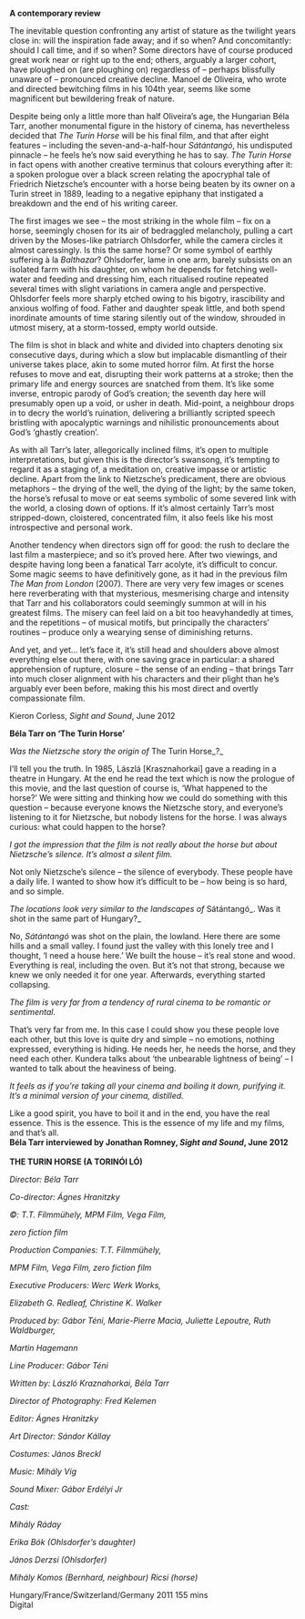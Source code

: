 
**A contemporary review**

The inevitable question confronting any artist of stature as the twilight years close in: will the inspiration fade away; and if so when? And concomitantly: should I call time, and if so when? Some directors have of course produced great work near or right up to the end; others, arguably a larger cohort, have ploughed on (are ploughing on) regardless of – perhaps blissfully unaware of – pronounced creative decline. Manoel de Oliveira, who wrote and directed bewitching films in his 104th year, seems like some magnificent but bewildering freak of nature.

Despite being only a little more than half Oliveira’s age, the Hungarian Béla Tarr, another monumental figure in the history of cinema, has nevertheless decided that _The Turin Horse_ will be his final film, and that after eight features – including the seven-and-a-half-hour _Sátántangó_, his undisputed pinnacle – he feels he’s now said everything he has to say. _The Turin Horse_ in fact opens with another creative terminus that colours everything after it: a spoken prologue over a black screen relating the apocryphal tale of Friedrich Nietzsche’s encounter with a horse being beaten by its owner on a Turin street in 1889, leading to a negative epiphany that instigated a breakdown and the end of his writing career.

The first images we see – the most striking in the whole film – fix on a horse, seemingly chosen for its air of bedraggled melancholy, pulling a cart driven by the Moses-like patriarch Ohlsdorfer, while the camera circles it almost caressingly. Is this the same horse? Or some symbol of earthly suffering à la _Balthazar_? Ohlsdorfer, lame in one arm, barely subsists on an isolated farm with his daughter, on whom he depends for fetching well-water and feeding and dressing him, each ritualised routine repeated several times with slight variations in camera angle and perspective. Ohlsdorfer feels more sharply etched owing to his bigotry, irascibility and anxious wolfing of food. Father and daughter speak little, and both spend inordinate amounts of time staring silently out of the window, shrouded in utmost misery, at a storm-tossed, empty world outside.

The film is shot in black and white and divided into chapters denoting six consecutive days, during which a slow but implacable dismantling of their universe takes place, akin to some muted horror film. At first the horse refuses to move and eat, disrupting their work patterns at a stroke; then the primary life and energy sources are snatched from them. It’s like some inverse, entropic parody of God’s creation; the seventh day here will presumably open up a void, or usher in death. Mid-point, a neighbour drops in to decry the world’s ruination, delivering a brilliantly scripted speech bristling with apocalyptic warnings and nihilistic pronouncements about God’s ‘ghastly creation’.

As with all Tarr’s later, allegorically inclined films, it’s open to multiple interpretations, but given this is the director’s swansong, it’s tempting to regard it as a staging of, a meditation on, creative impasse or artistic decline. Apart from the link to Nietzsche’s predicament, there are obvious metaphors – the drying of the well, the dying of the light; by the same token, the horse’s refusal to move or eat seems symbolic of some severed link with the world, a closing down of options. If it’s almost certainly Tarr’s most stripped-down, cloistered, concentrated film, it also feels like his most introspective and personal work.

Another tendency when directors sign off for good: the rush to declare the last film a masterpiece; and so it’s proved here. After two viewings, and despite having long been a fanatical Tarr acolyte, it’s difficult to concur. Some magic seems to have definitively gone, as it had in the previous film _The Man from London_ (2007). There are very very few images or scenes here reverberating with that mysterious, mesmerising charge and intensity that Tarr and his collaborators could seemingly summon at will in his greatest films. The misery can feel laid on a bit too heavyhandedly at times, and the repetitions – of musical motifs, but principally the characters’ routines – produce only a wearying sense of diminishing returns.

And yet, and yet… let’s face it, it’s still head and shoulders above almost everything else out there, with one saving grace in particular: a shared apprehension of rupture, closure – the sense of an ending – that brings Tarr into much closer alignment with his characters and their plight than he’s arguably ever been before, making this his most direct and overtly compassionate film.

Kieron Corless, _Sight and Sound_, June 2012

**Béla Tarr on ‘The Turin Horse’**

_Was the Nietzsche story the origin of_ The Turin Horse_?_

I’ll tell you the truth. In 1985, Lászlá [Krasznahorkai] gave a reading in a theatre in Hungary. At the end he read the text which is now the prologue of this movie, and the last question of course is, ‘What happened to the horse?’ We were sitting and thinking how we could do something with this question – because everyone knows the Nietzsche story, and everyone’s listening to it for Nietzsche, but nobody listens for the horse. I was always curious: what could happen to the horse?

_I got the impression that the film is not really about the horse but about Nietzsche’s silence. It’s almost a silent film._

Not only Nietzsche’s silence – the silence of everybody. These people have a daily life. I wanted to show how it’s difficult to be – how being is so hard, and so simple.

_The locations look very similar to the landscapes of_ Sátántangó_. Was it shot in the same part of Hungary?_

No, _Sátántangó_ was shot on the plain, the lowland. Here there are some hills and a small valley. I found just the valley with this lonely tree and I thought, ‘I need a house here.’ We built the house – it’s real stone and wood. Everything is real, including the oven. But it’s not that strong, because we knew we only needed it for one year. Afterwards, everything started collapsing.

_The film is very far from a tendency of rural cinema to be romantic or sentimental._

That’s very far from me. In this case I could show you these people love each other, but this love is quite dry and simple – no emotions, nothing expressed, everything is hiding. He needs her, he needs the horse, and they need each other. Kundera talks about ‘the unbearable lightness of being’ – I wanted to talk about the heaviness of being.

_It feels as if you’re taking all your cinema and boiling it down, purifying it. It’s a minimal version of your cinema, distilled._

Like a good spirit, you have to boil it and in the end, you have the real essence. This is the essence. This is the essence of my life and my films, and that’s all.  
**Béla Tarr interviewed by Jonathan Romney, _Sight and Sound_, June 2012**  
<br>
**THE TURIN HORSE (A TORINÓI LÓ)**

_Director: Béla Tarr_

_Co-director: Ágnes Hranitzky_

_©: T.T. Filmmühely, MPM Film, Vega Film,_

_zero fiction film_

_Production Companies: T.T. Filmmühely,_

_MPM Film, Vega Film, zero fiction film_

_Executive Producers: Werc Werk Works,_

_Elizabeth G. Redleaf, Christine K. Walker_

_Produced by: Gábor Téni, Marie-Pierre Macia, Juliette Lepoutre, Ruth Waldburger,_

_Martin Hagemann_

_Line Producer: Gábor Téni_

_Written by: László Kraznahorkai, Béla Tarr_

_Director of Photography: Fred Kelemen_

_Editor: Ágnes Hranitzky_

_Art Director: Sándor Kállay_

_Costumes: János Breckl_

_Music: Mihály Víg_

_Sound Mixer: Gábor Erdélyi Jr_

_Cast:_

_Mihály Ráday_

_Erika Bók (Ohlsdorfer’s daughter)_

_János Derzsi (Ohlsdorfer)_

_Mihály Komos (Bernhard, neighbour)_
_Ricsi (horse)_  

Hungary/France/Switzerland/Germany 2011
155 mins  
Digital  
<!--stackedit_data:
eyJoaXN0b3J5IjpbMTMyNDI1OTE3MV19
-->